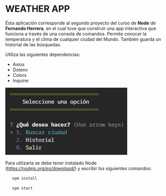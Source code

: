 # WEATHER APP

Ésta aplicación corresponde al segundo proyecto del curso de **Node** de **Fernando Herrera**, en el cual tuve que construir una app interactiva que funciona a través de una consola de comandos. Permite conocer la temperatura y el clima de cualquier ciudad del Mundo. También guarda un historial de las búsquedas. 

Utiliza las siguientes dependencias:
- Axios
- Dotenv
- Colors
- Inquirer


![](/preview.jpg)

Para utilizarla se debe tener instalado Node (_https://nodejs.org/es/download/_) y escribir los siguientes comandos:
```bash
   npm install
```
```bash
   npm start
```